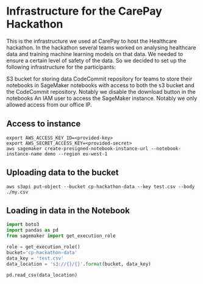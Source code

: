 # Infrastructure for the CarePay Hackathon

This is the infrastructure we used at CarePay to host the Healthcare hackathon. In the hackathon several teams worked on analysing healthcare data and training machine learning models on that data. We needed to ensure a certain level of safety of the data. So we decided to set up the following infrastructure for the participants:

S3 bucket for storing data
CodeCommit repository for teams to store their notebooks in
SageMaker notebooks with access to both the s3 bucket and the CodeCommit repository. Notably we disable the download button in the notebooks
An IAM user to access the SageMaker instance. Notably we only allowed access from our office IP.

## Access to instance

```console
export AWS_ACCESS_KEY_ID=<provided-key>
export AWS_SECRET_ACCESS_KEY=<provided-secret>
aws sagemaker create-presigned-notebook-instance-url --notebook-instance-name demo --region eu-west-1
```

## Uploading data to the bucket

```console
aws s3api put-object --bucket cp-hackathon-data --key test.csv --body ./my.csv
```

## Loading in data in the Notebook

```python
import boto3
import pandas as pd
from sagemaker import get_execution_role

role = get_execution_role()
bucket='cp-hackathon-data'
data_key = 'test.csv'
data_location = 's3://{}/{}'.format(bucket, data_key)

pd.read_csv(data_location)
```